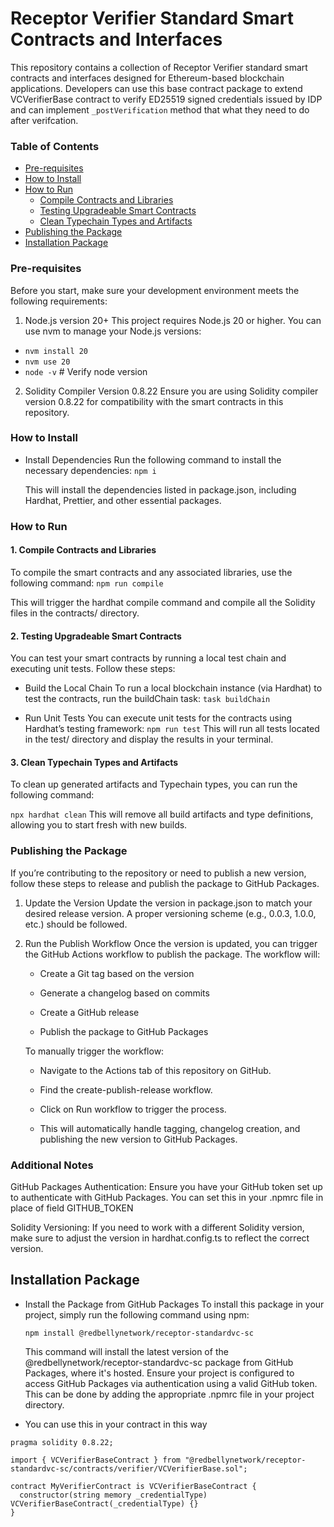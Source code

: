 # Receptor Verifier Standard Smart Contracts and Interfaces

This repository contains a collection of Receptor Verifier standard smart contracts and interfaces designed for Ethereum-based blockchain applications. Developers can use this base contract package to extend VCVerifierBase contract to verify ED25519 signed credentials issued by IDP and can implement `_postVerification` method that what they need to do after verifcation.

### Table of Contents

- [Pre-requisites](#pre-requisites)
- [How to Install](#how-to-install)
- [How to Run](#how-to-run)
  - [Compile Contracts and Libraries](#compile-contracts-and-libraries)
  - [Testing Upgradeable Smart Contracts](#testing-upgradeable-smart-contracts)
  - [Clean Typechain Types and Artifacts](#clean-typechain-types-and-artifacts)
- [Publishing the Package](#publishing-the-package)
- [Installation Package](#installation-package)

### Pre-requisites

Before you start, make sure your development environment meets the following requirements:

1. Node.js version 20+
   This project requires Node.js 20 or higher. You can use nvm to manage your Node.js versions:

- `nvm install 20`
- `nvm use 20`
- `node -v` # Verify node version

2. Solidity Compiler Version 0.8.22
   Ensure you are using Solidity compiler version 0.8.22 for compatibility with the smart contracts in this repository.

### How to Install

- Install Dependencies
  Run the following command to install the necessary dependencies:
  `npm i`

  This will install the dependencies listed in package.json, including Hardhat, Prettier, and other essential packages.

### How to Run

#### 1. Compile Contracts and Libraries

To compile the smart contracts and any associated libraries, use the following command:
`npm run compile`

This will trigger the hardhat compile command and compile all the Solidity files in the contracts/ directory.

#### 2. Testing Upgradeable Smart Contracts

You can test your smart contracts by running a local test chain and executing unit tests. Follow these steps:

- Build the Local Chain
  To run a local blockchain instance (via Hardhat) to test the contracts, run the buildChain task:
  `task buildChain`

- Run Unit Tests
  You can execute unit tests for the contracts using Hardhat’s testing framework:
  `npm run test`
  This will run all tests located in the test/ directory and display the results in your terminal.

#### 3. Clean Typechain Types and Artifacts

To clean up generated artifacts and Typechain types, you can run the following command:

`npx hardhat clean`
This will remove all build artifacts and type definitions, allowing you to start fresh with new builds.

### Publishing the Package

If you’re contributing to the repository or need to publish a new version, follow these steps to release and publish the package to GitHub Packages.

1. Update the Version
   Update the version in package.json to match your desired release version. A proper versioning scheme (e.g., 0.0.3, 1.0.0, etc.) should be followed.

2. Run the Publish Workflow
   Once the version is updated, you can trigger the GitHub Actions workflow to publish the package. The workflow will:

   - Create a Git tag based on the version

   - Generate a changelog based on commits

   - Create a GitHub release

   - Publish the package to GitHub Packages

   To manually trigger the workflow:

   - Navigate to the Actions tab of this repository on GitHub.

   - Find the create-publish-release workflow.

   - Click on Run workflow to trigger the process.

   - This will automatically handle tagging, changelog creation, and publishing the new version to GitHub Packages.

### Additional Notes

GitHub Packages Authentication: Ensure you have your GitHub token set up to authenticate with GitHub Packages. You can set this in your .npmrc file in place of field GITHUB_TOKEN

Solidity Versioning: If you need to work with a different Solidity version, make sure to adjust the version in hardhat.config.ts to reflect the correct version.

## Installation Package

- Install the Package from GitHub Packages
  To install this package in your project, simply run the following command using npm:

  `npm install @redbellynetwork/receptor-standardvc-sc`

  This command will install the latest version of the @redbellynetwork/receptor-standardvc-sc package from GitHub Packages, where it's hosted. Ensure your project is configured to access GitHub Packages via authentication using a valid GitHub token. This can be done by adding the appropriate .npmrc file in your project directory.

- You can use this in your contract in this way

```solidity
pragma solidity 0.8.22;

import { VCVerifierBaseContract } from "@redbellynetwork/receptor-standardvc-sc/contracts/verifier/VCVerifierBase.sol";

contract MyVerifierContract is VCVerifierBaseContract {
  constructor(string memory _credentialType) VCVerifierBaseContract(_credentialType) {}
}
```

